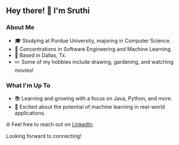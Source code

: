 ## Hey there! 👋 I'm Sruthi

### About Me

- 🎓 Studying at Purdue University, majoring in Computer Science.
- 🌟 Concentrations in Software Engineering and Machine Learning.
- 🌆 Based in Dallas, Tx.
- ✏️ Some of my hobbies include drawing, gardening, and watching movies!

### What I'm Up To

- 📚 Learning and growing with a focus on Java, Python, and more.
- 🌱 Excited about the potential of machine learning in real-world applications.


🌐 Feel free to reach out on [LinkedIn](https://www.linkedin.com/in/sruthi-koukuntla/).

Looking forward to connecting!
